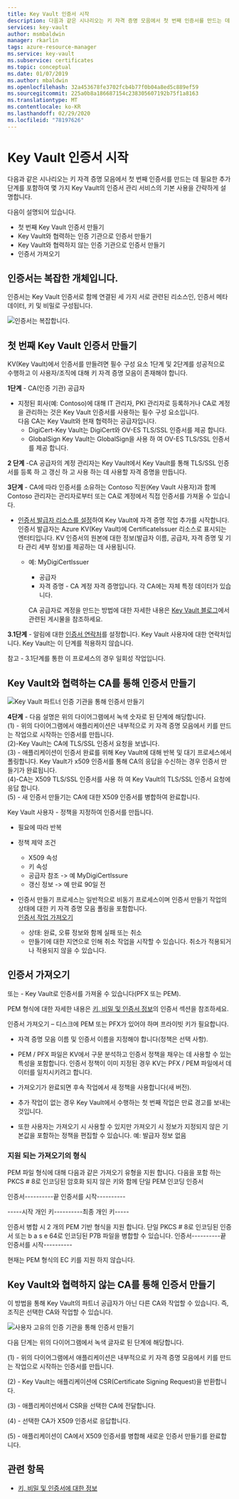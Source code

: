 ```yaml
---
title: Key Vault 인증서 시작
description: 다음과 같은 시나리오는 키 자격 증명 모음에서 첫 번째 인증서를 만드는 데 필요한 추가 단계를 포함하여 몇 가지 Key Vault의 인증서 관리 서비스의 기본 사용을 간략하게 설명합니다.
services: key-vault
author: msmbaldwin
manager: rkarlin
tags: azure-resource-manager
ms.service: key-vault
ms.subservice: certificates
ms.topic: conceptual
ms.date: 01/07/2019
ms.author: mbaldwin
ms.openlocfilehash: 32a453678fe3702fcb4b77f0b04a8ed5c889ef59
ms.sourcegitcommit: 225a0b8a186687154c238305607192b75f1a8163
ms.translationtype: MT
ms.contentlocale: ko-KR
ms.lasthandoff: 02/29/2020
ms.locfileid: "78197626"
---
```

# <a name="get-started-with-key-vault-certificates"></a>Key Vault 인증서 시작
다음과 같은 시나리오는 키 자격 증명 모음에서 첫 번째 인증서를 만드는 데 필요한 추가 단계를 포함하여 몇 가지 Key Vault의 인증서 관리 서비스의 기본 사용을 간략하게 설명합니다.

다음이 설명되어 있습니다.
- 첫 번째 Key Vault 인증서 만들기
- Key Vault와 협력하는 인증 기관으로 인증서 만들기
- Key Vault와 협력하지 않는 인증 기관으로 인증서 만들기
- 인증서 가져오기

## <a name="certificates-are-complex-objects"></a>인증서는 복잡한 개체입니다.
인증서는 Key Vault 인증서로 함께 연결된 세 가지 서로 관련된 리소스인, 인증서 메타데이터, 키 및 비밀로 구성됩니다.


![인증서는 복잡합니다.](media/azure-key-vault.png)


## <a name="creating-your-first-key-vault-certificate"></a>첫 번째 Key Vault 인증서 만들기  
 KV(Key Vault)에서 인증서를 만들려면 필수 구성 요소 1단계 및 2단계를 성공적으로 수행하고 이 사용자/조직에 대해 키 자격 증명 모음이 존재해야 합니다.  

**1단계** - CA(인증 기관) 공급자  
-   지정된 회사(예: Contoso)에 대해 IT 관리자, PKI 관리자로 등록하거나 CA로 계정을 관리하는 것은 Key Vault 인증서를 사용하는 필수 구성 요소입니다.  
    다음 CA는 Key Vault와 현재 협력하는 공급자입니다.  
    -   DigiCert-Key Vault는 DigiCert와 OV-ES TLS/SSL 인증서를 제공 합니다.  
    -   GlobalSign Key Vault는 GlobalSign을 사용 하 여 OV-ES TLS/SSL 인증서를 제공 합니다.  

**2 단계** -CA 공급자의 계정 관리자는 Key Vault에서 Key Vault를 통해 TLS/SSL 인증서를 등록 하 고 갱신 하 고 사용 하는 데 사용할 자격 증명을 만듭니다.

**3단계** - CA에 따라 인증서를 소유하는 Contoso 직원(Key Vault 사용자)과 함께 Contoso 관리자는 관리자로부터 또는 CA로 계정에서 직접 인증서를 가져올 수 있습니다.  

- [인증서 발급자 리소스를 설정](/rest/api/keyvault/setcertificateissuer/setcertificateissuer)하여 Key Vault에 자격 증명 작업 추가를 시작합니다. 인증서 발급자는 Azure KV(Key Vault)에 CertificateIssuer 리소스로 표시되는 엔터티입니다. KV 인증서의 원본에 대한 정보(발급자 이름, 공급자, 자격 증명 및 기타 관리 세부 정보)를 제공하는 데 사용됩니다.
  - 예: MyDigiCertIssuer  
    -   공급자  
    -   자격 증명 - CA 계정 자격 증명입니다. 각 CA에는 자체 특정 데이터가 있습니다.  

    CA 공급자로 계정을 만드는 방법에 대한 자세한 내용은 [Key Vault 블로그](https://aka.ms/kvcertsblog)에서 관련된 게시물을 참조하세요.  

**3.1단계** - 알림에 대한 [인증서 연락처](/rest/api/keyvault/setcertificatecontacts/setcertificatecontacts)를 설정합니다. Key Vault 사용자에 대한 연락처입니다. Key Vault는 이 단계를 적용하지 않습니다.  

참고 - 3.1단계를 통한 이 프로세스의 경우 일회성 작업입니다.  

## <a name="creating-a-certificate-with-a-ca-partnered-with-key-vault"></a>Key Vault와 협력하는 CA를 통해 인증서 만들기

![Key Vault 파트너 인증 기관을 통해 인증서 만들기](media/certificate-authority-2.png)

**4단계** - 다음 설명은 위의 다이어그램에서 녹색 숫자로 된 단계에 해당합니다.  
  (1) - 위의 다이어그램에서 애플리케이션은 내부적으로 키 자격 증명 모음에서 키를 만드는 작업으로 시작하는 인증서를 만듭니다.  
  (2)-Key Vault는 CA에 TLS/SSL 인증서 요청을 보냅니다.  
  (3) - 애플리케이션이 인증서 완료를 위해 Key Vault에 대해 반복 및 대기 프로세스에서 폴링합니다. Key Vault가 x509 인증서를 통해 CA의 응답을 수신하는 경우 인증서 만들기가 완료됩니다.  
  (4)-CA는 X509 TLS/SSL 인증서를 사용 하 여 Key Vault의 TLS/SSL 인증서 요청에 응답 합니다.  
  (5) - 새 인증서 만들기는 CA에 대한 X509 인증서를 병합하여 완료합니다.  

  Key Vault 사용자 - 정책을 지정하여 인증서를 만듭니다.

  -   필요에 따라 반복  
  -   정책 제약 조건  
      -   X509 속성  
      -   키 속성  
      -   공급자 참조 -> 예 MyDigiCertIssure  
      -   갱신 정보 -> 예 만료 90일 전  

  - 인증서 만들기 프로세스는 일반적으로 비동기 프로세스이며 인증서 만들기 작업의 상태에 대한 키 자격 증명 모음 폴링을 포함합니다.  
[인증서 작업 가져오기](/rest/api/keyvault/getcertificateoperation/getcertificateoperation)  
      -   상태: 완료, 오류 정보와 함께 실패 또는 취소  
      -   만들기에 대한 지연으로 인해 취소 작업을 시작할 수 있습니다. 취소가 적용되거나 적용되지 않을 수 있습니다.  

## <a name="import-a-certificate"></a>인증서 가져오기  
 또는 - Key Vault로 인증서를 가져올 수 있습니다(PFX 또는 PEM).  

 PEM 형식에 대한 자세한 내용은 [키, 비밀 및 인증서 정보](about-keys-secrets-and-certificates.md)의 인증서 섹션을 참조하세요.  

 인증서 가져오기 – 디스크에 PEM 또는 PFX가 있어야 하며 프라이빗 키가 필요합니다. 
-   자격 증명 모음 이름 및 인증서 이름을 지정해야 합니다(정책은 선택 사항).

-   PEM / PFX 파일은 KV에서 구문 분석하고 인증서 정책을 채우는 데 사용할 수 있는 특성을 포함합니다. 인증서 정책이 이미 지정된 경우 KV는 PFX / PEM 파일에서 데이터를 일치시키려고 합니다.  

-   가져오기가 완료되면 후속 작업에서 새 정책을 사용합니다(새 버전).  

-   추가 작업이 없는 경우 Key Vault에서 수행하는 첫 번째 작업은 만료 경고를 보내는 것입니다. 

-   또한 사용자는 가져오기 시 사용할 수 있지만 가져오기 시 정보가 지정되지 않은 기본값을 포함하는 정책을 편집할 수 있습니다. 예: 발급자 정보 없음  

### <a name="formats-of-import-we-support"></a>지원 되는 가져오기의 형식
PEM 파일 형식에 대해 다음과 같은 가져오기 유형을 지원 합니다. 다음을 포함 하는 PKCS # 8로 인코딩된 암호화 되지 않은 키와 함께 단일 PEM 인코딩 인증서

인증서----------끝 인증서를 시작----------

-----시작 개인 키----------최종 개인 키-----

인증서 병합 시 2 개의 PEM 기반 형식을 지원 합니다. 단일 PKCS # 8로 인코딩된 인증서 또는 b a s e 64로 인코딩된 P7B 파일을 병합할 수 있습니다. 인증서----------끝 인증서를 시작----------

현재는 PEM 형식의 EC 키를 지원 하지 않습니다.

## <a name="creating-a-certificate-with-a-ca-not-partnered-with-key-vault"></a>Key Vault와 협력하지 않는 CA를 통해 인증서 만들기  
 이 방법을 통해 Key Vault의 파트너 공급자가 아닌 다른 CA와 작업할 수 있습니다. 즉, 조직은 선택한 CA와 작업할 수 있습니다.  

![사용자 고유의 인증 기관을 통해 인증서 만들기](media/certificate-authority-1.png)  

 다음 단계는 위의 다이어그램에서 녹색 글자로 된 단계에 해당합니다.  

  (1) - 위의 다이어그램에서 애플리케이션은 내부적으로 키 자격 증명 모음에서 키를 만드는 작업으로 시작하는 인증서를 만듭니다.  

  (2) - Key Vault는 애플리케이션에 CSR(Certificate Signing Request)을 반환합니다.  

  (3) - 애플리케이션에서 CSR을 선택한 CA에 전달합니다.  

  (4) - 선택한 CA가 X509 인증서로 응답합니다.  

  (5) - 애플리케이션이 CA에서 X509 인증서를 병합해 새로운 인증서 만들기를 완료합니다.

## <a name="see-also"></a>관련 항목

- [키, 비밀 및 인증서에 대한 정보](about-keys-secrets-and-certificates.md)
